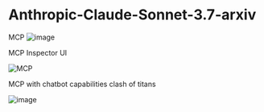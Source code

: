 # Anthropic-Claude-Sonnet-3.7-arxiv
MCP
![image](https://github.com/user-attachments/assets/91227f44-1e34-4d05-b95c-43a60be607e8)



MCP Inspector UI

![MCP](https://github.com/user-attachments/assets/277f5d35-b277-4faa-a55f-4ad753c1e2ac)


MCP with chatbot capabilities clash of titans

![image](https://github.com/user-attachments/assets/13d46fa2-731e-4dc4-a4f1-b493765b3c68)






